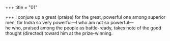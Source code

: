 +++
title = "01"

+++
I conjure up a great (praise) for the great, powerful one among superior  men, for Indra so very powerful—I who am not so powerful—  
he who, praised among the people as battle-ready, takes note of the good  thought (directed) toward him at the prize-winning.  